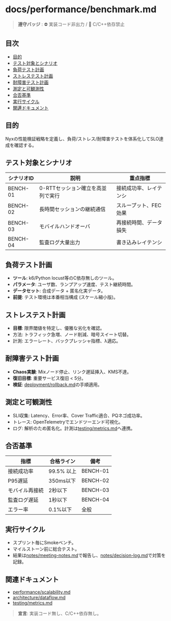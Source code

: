 # docs/performance/benchmark.md

> **遵守バッジ** : :no_entry: 実装コード非出力 / :no_entry_sign: C/C++依存禁止

## 目次
- [目的](#目的)
- [テスト対象とシナリオ](#テスト対象とシナリオ)
- [負荷テスト計画](#負荷テスト計画)
- [ストレステスト計画](#ストレステスト計画)
- [耐障害テスト計画](#耐障害テスト計画)
- [測定と可観測性](#測定と可観測性)
- [合否基準](#合否基準)
- [実行サイクル](#実行サイクル)
- [関連ドキュメント](#関連ドキュメント)

## 目的
Nyxの性能検証戦略を定義し、負荷/ストレス/耐障害テストを体系化してSLO達成を確認する。

## テスト対象とシナリオ
| シナリオID | 説明 | 重点指標 |
|------------|------|----------|
| BENCH-01 | 0-RTTセッション確立を高並列で実行 | 接続成功率、レイテンシ |
| BENCH-02 | 長時間セッションの継続通信 | スループット、FEC効果 |
| BENCH-03 | モバイルハンドオーバ | 再接続時間、データ損失 |
| BENCH-04 | 監査ログ大量出力 | 書き込みレイテンシ |

## 負荷テスト計画
- **ツール**: k6/Python locust等のC依存無しのツール。
- **パラメータ**: ユーザ数、ランプアップ速度、テスト継続時間。
- **データセット**: 合成データ + 匿名化実データ。
- **前提**: テスト環境は本番相当構成 (スケール縮小版)。

## ストレステスト計画
- **目標**: 限界閾値を特定し、優雅な劣化を確認。
- 方法: トラフィック急増、ノード削減、暗号スイート切替。
- 計測: エラーレート、バックプレッシャ指標、λ適応。

## 耐障害テスト計画
- **Chaos実験**: Mixノード停止、リンク遅延挿入、KMS不達。
- **復旧目標**: 重要サービス復旧 < 5分。
- **検証**: [deployment/rollback.md](../deployment/rollback.md)の手順適用。

## 測定と可観測性
- SLI収集: Latency、Error率、Cover Traffic適合、PQネゴ成功率。
- トレース: OpenTelemetryでエンドツーエンド可視化。
- ログ: 解析のため匿名化。計測は[testing/metrics.md](../testing/metrics.md)へ連携。

## 合否基準
| 指標 | 合格ライン | 備考 |
|------|-------------|------|
| 接続成功率 | 99.5% 以上 | BENCH-01 |
| P95遅延 | 350ms以下 | BENCH-02 |
| モバイル再接続 | 2秒以下 | BENCH-03 |
| 監査ログ遅延 | 1秒以下 | BENCH-04 |
| エラー率 | 0.1%以下 | 全般 |

## 実行サイクル
- スプリント毎にSmokeベンチ。
- マイルストーン前に総合テスト。
- 結果は[notes/meeting-notes.md](../notes/meeting-notes.md)で報告し、[notes/decision-log.md](../notes/decision-log.md)で対策を記録。

## 関連ドキュメント
- [performance/scalability.md](./scalability.md)
- [architecture/dataflow.md](../architecture/dataflow.md)
- [testing/metrics.md](../testing/metrics.md)

> **宣言**: 実装コード無し、C/C++依存無し。